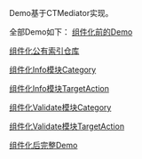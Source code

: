 Demo基于CTMediator实现。

全部Demo如下：
[组件化前的Demo](https://gitee.com/tbzgarnett/BeforeZujianhuaDemo.git)

[组件化公有索引仓库](https://gitee.com/tbzgarnett/TBZTargetActionDemoSpec.git)

[组件化Info模块Category](https://gitee.com/tbzgarnett/ZujianhuaDemoInfoCategoryKit.git)

[组件化Info模块TargetAction](https://gitee.com/tbzgarnett/ZujianhuaDemoInfoKit.git)

[组件化Validate模块Category](https://gitee.com/tbzgarnett/ZujianhuaDemoValidateCategoryKit.git)

[组件化Validate模块TargetAction](https://gitee.com/tbzgarnett/ZujianhuaDemoValidateKit.git)

[组件化后完整Demo](https://gitee.com/tbzgarnett/AfterZujianhuaDemo.git)
